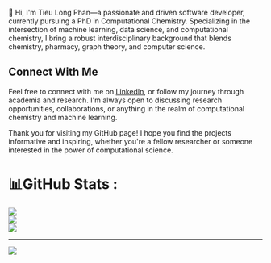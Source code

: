 👋 Hi, I'm Tieu Long Phan—a passionate and driven software developer, currently pursuing a PhD in Computational Chemistry. Specializing in the intersection of machine learning, data science, and computational chemistry, I bring a robust interdisciplinary background that blends chemistry, pharmacy, graph theory, and computer science. 

## Connect With Me

Feel free to connect with me on [LinkedIn](https://www.linkedin.com/in/tieu-long-phan-b225331a5/), or follow my journey through academia and research. I'm always open to discussing research opportunities, collaborations, or anything in the realm of computational chemistry and machine learning.

Thank you for visiting my GitHub page! I hope you find the projects informative and inspiring, whether you're a fellow researcher or someone interested in the power of computational science.

# 📊GitHub Stats :
![](https://github-readme-stats.vercel.app/api?username=TieuLongPhan&theme=radical&hide_border=false&include_all_commits=false&count_private=false)<br/>
![](https://github-readme-streak-stats.herokuapp.com/?user=TieuLongPhan&theme=radical&hide_border=false)<br/>
![](https://github-readme-stats.vercel.app/api/top-langs/?username=TieuLongPhan&theme=radical&hide_border=false&include_all_commits=false&count_private=false&layout=compact)

---
[![](https://visitcount.itsvg.in/api?id=TieuLongPhan&icon=0&color=0)](https://visitcount.itsvg.in)
